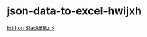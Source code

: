 # json-data-to-excel-hwijxh

[Edit on StackBlitz ⚡️](https://stackblitz.com/edit/json-data-to-excel-hwijxh)